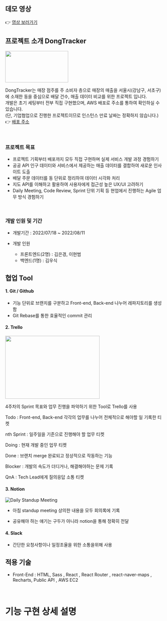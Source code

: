 ## 데모 영상

👉 [영상 보러가기](https://youtu.be/VTUndrwlGDY)


## 프로젝트 소개 DongTracker

<img src= "https://user-images.githubusercontent.com/50426259/187815562-0961ccb5-db34-40b7-8c7e-51313d8ab93b.png" width="200" height="100"/>
<br/>

DongTracker는 매장 점주를 주 소비자 층으로 매장의 매출을 서울시(강남구, 서초구)에 소재한 동을 중심으로 배달 건수, 매출 데이터 비교를 위한 프로젝트 입니다.
  <br/>
개발은 초기 세팅부터 전부 직접 구현했으며, AWS 배포로 주소를 통하여 확인하실 수 있습니다. 
<br/>
(단, 기업협업으로 진행한 프로젝트이므로 인스턴스 만료 날짜는 정확하지 않습니다.)
  <br/>
👉 [배포 주소](http://43.200.4.19:443/regions)

<br/>

### 프로젝트 목표

- 프로젝트 기획부터 배포까지 모두 직접 구현하며 실제 서비스 개발 과정 경험하기
  <br/>
- 공공 API 인구 데이터와 서비스에서 제공하는 매출 데이터를 결합하여 새로운 인사이트 도출
  <br/>
- 배달 주문 데이터를 동 단위로 정리하여 데이터 시각화 처리
  <br/>
- 지도 API를 이해하고 활용하여 사용자에게 접근성 높은 UX/UI 고려하기
  <br/>
- Daily Meeting, Code Review, Sprint 단위 기획 등 현업에서 진행하는 Agile 업무 방식 경험하기 

<br/>

### 개발 인원 및 기간

- 개발기간 : 2022/07/18 ~ 2022/08/11
  <br/>
- 개발 인원

  - 프론트엔드(2명) : 김은경, 이현범
  - 백엔드(1명) : 김우식
    <br/>

## 협업 Tool

#### 1. Git / Github

- 기능 단위로 브랜치를 구분하고 Front-end, Back-end 나누어 레파지토리를 생성함
- Git Rebase를 통한 효율적인 commit 관리

#### 2. Trello

<img src = "https://user-images.githubusercontent.com/50426259/187819953-738ce774-ef39-49b9-949e-76f65e67f336.png" width="300" height="200"/>

4주차의 Sprint 목표와 업무 진행을 파악하기 위한 Tool로 Trello를 사용

Todo : Front-end, Back-end 각각의 업무를 나누어 전체적으로 해야할 일 기록한 티켓

nth Sprint :  일주일을 기준으로 진행해야 할 업무 티켓

Doing : 현재 개발 중인 업무 티켓

Done : 브랜치 merge 완료되고 정상적으로 작동하는 기능

Blocker : 개발의 속도가 더디거나, 해결해야하는 문제 기록

QnA : Tech Lead에게 질의응답 소통 티켓

#### 3. Notion

![Daily Standup Meeting](https://user-images.githubusercontent.com/50426259/187820728-a900fdb3-1d83-438c-80c9-8876c0182bbf.png)


- 아침 standup meeting 상의한 내용을 모두 회의록에 기록

- 공유해야 하는 얘기는 구두가 아니라 notion을 통해 정확히 전달

#### 4. Slack

- 간단한 요청사항이나 일정조율을 위한 소통을위해 사용

## 적용 기술

- Front-End : HTML, Sass , React , React Router , react-naver-maps ,  Recharts, Public API , AWS EC2

<br />

# 기능 구현 상세 설명

